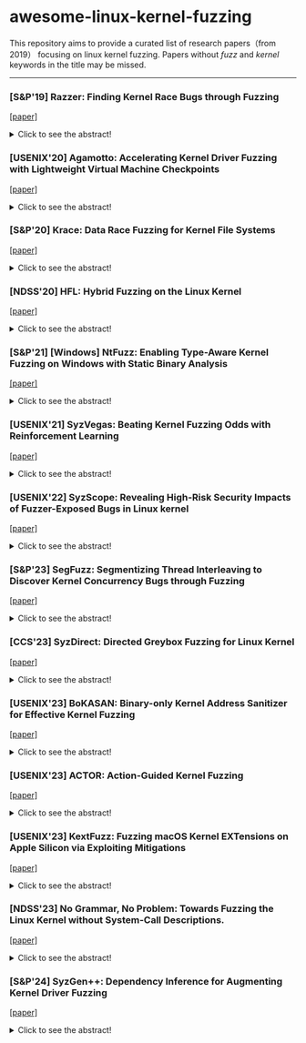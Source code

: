 # awesome-linux-kernel-fuzzing
This repository aims to provide a curated list of research papers（from 2019） focusing on linux kernel fuzzing. Papers without *fuzz* and *kernel* keywords in the title may be missed.

--------------------------------------------------------------------------------------------------------------------------
### [S&P'19] Razzer: Finding Kernel Race Bugs through Fuzzing

[[paper]](https://ieeexplore.ieee.org/stamp/stamp.jsp?tp=&arnumber=8835326)
<details>
  <summary>Click to see the abstract!</summary>
A data race in a kernel is an important class of bugs,  critically impacting the reliability and security of the associated  system.  As a result of a race, the kernel may become unresponsive.  Even worse, an attacker may launch a privilege escalation attack  to acquire root privileges.  In this paper, we propose RAZZER, a tool to find race bugs  in kernels.  The core of RAZZER is in guiding fuzz testing  towards potential data race spots in the kernel.  RAZZER employs  two techniques to find races efficiently: a static analysis and  a deterministic thread interleaving technique.  Using a static  analysis, RAZZER identifies over-approximated potential data  race spots, guiding the fuzzer to search for data races in the  kernel more efficiently.  Using the deterministic thread interleaving technique implemented at the hypervisor, RAZZER tames  the non-deterministic behavior of the kernel such that it can  deterministically trigger a race.  We implemented a prototype of RAZZER and ran the latest Linux kernel (from v4.16-rc3 to v4.18-  rc3) using RAZZER.  As a result, RAZZER discovered 30 new races  in the kernel, with 16 subsequently confirmed and accordingly  patched by kernel developers after they were reported.
</details>

### [USENIX'20] Agamotto: Accelerating Kernel Driver Fuzzing with Lightweight Virtual Machine Checkpoints

[[paper]](https://www.usenix.org/system/files/sec20-song.pdf)
<details>
  <summary>Click to see the abstract!</summary>
Kernel-mode drivers are challenging to analyze for vulnerabilities, yet play a critical role in maintaining the security  of OS kernels. Their wide attack surface, exposed via both  the system call interface and the peripheral interface, is often  found to be the most direct attack vector to compromise an OS  kernel. Researchers therefore have proposed many fuzzing  techniques to find vulnerabilities in kernel drivers. However,  the performance of kernel fuzzers is still lacking, for reasons  such as prolonged execution of kernel code, interference between test inputs, and kernel crashes. This paper proposes lightweight virtual machine checkpointing as a new primitive that enables high-throughput  kernel driver fuzzing. Our key insight is that kernel driver  fuzzers frequently execute similar test cases in a row, and that  their performance can be improved by dynamically creating  multiple checkpoints while executing test cases and skipping  parts of test cases using the created checkpoints. We built a  system, dubbed Agamotto, around the virtual machine checkpointing primitive and evaluated it by fuzzing the peripheral  attack surface of USB and PCI drivers in Linux. The results  are convincing. Agamotto improved the performance of the  state-of-the-art kernel fuzzer, Syzkaller, by 66.6% on average in fuzzing 8 USB drivers, and an AFL-based PCI fuzzer  by 21.6% in fuzzing 4 PCI drivers, without modifying their  underlying input generation algorithm.
</details>

### [S&P'20] Krace: Data Race Fuzzing for Kernel File Systems

[[paper]](https://ieeexplore.ieee.org/stamp/stamp.jsp?tp=&arnumber=9152693)
<details>
  <summary>Click to see the abstract!</summary>
Data races occur when two threads fail to use  proper synchronization when accessing shared data.  In kernel file  systems, which are highly concurrent by design, data races are  common mistakes and often wreak havoc on the users, causing  inconsistent states or data losses.  Prior fuzzing practices on file  systems have been effective in uncovering hundreds of bugs, but  they mostly focus on the sequential aspect of file system execution  and do not comprehensively explore the concurrency dimension  and hence, forgo the opportunity to catch data races.  In this paper, we bring coverage-guided fuzzing to the concurrency dimension with three new constructs: 1) a new coverage  tracking metric, alias coverage, specially designed to capture  the exploration progress in the concurrency dimension;  2) an  evolution algorithm for generating, mutating, and merging multithreaded syscall sequences as inputs for concurrency fuzzing;   and 3) a comprehensive lockset and happens-before modeling for  kernel synchronization primitives for precise data race detection.  These components are integrated into KRACE, an end-to-end  fuzzing framework that has discovered 23 data races in ext4,  btrfs, and the VFS layer so far, and 9 are confirmed to be harmful.
</details>

### [NDSS'20] HFL: Hybrid Fuzzing on the Linux Kernel

[[paper]](https://www.ndss-symposium.org/wp-content/uploads/2020/02/24018-paper.pdf)
<details>
  <summary>Click to see the abstract!</summary>
Hybrid fuzzing, combining symbolic execution and  fuzzing, is a promising approach for vulnerability discovery  because each approach can complement the other.  However,  we observe that applying hybrid fuzzing to kernel testing is  challenging because the following unique characteristics of the  kernel make a naive adoption of hybrid fuzzing inefficient: 1) having indirect control transfers determined by system call  arguments, 2) controlling and matching internal system state via  system calls, and 3) inferring nested argument type for invoking  system calls.  Failure to handling such challenges will render both  fuzzing and symbolic execution inefficient, and thereby, will result  in an inefficient hybrid fuzzing.  Although these challenges are  essential to both fuzzing and symbolic execution, to the best of  our knowledge, existing kernel testing approaches either naively  use each technique separately without handling such challenges  or imprecisely handle a part of challenges only by static analysis.  To this end, this paper proposes HFL, which not only  combines fuzzing with symbolic execution for hybrid fuzzing  but also addresses kernel-specific fuzzing challenges via three  distinct features: 1) converting indirect control transfers to direct  transfers, 2) inferring system call sequence to build a consistent  system state, and 3) identifying nested arguments types of system  calls.  As a result, HFL found 24 previously unknown vulnerabilities in recent Linux kernels.  Additionally, HFL achieves 15%  and 26% higher code coverage than Moonshine and Syzkaller,  respectively, and over kAFL/S2E/TriforceAFL, achieving even  four times better coverage, using the same amount of resources (CPU, time, etc.).  Regarding vulnerability discovery performance, HFL found 13 known vulnerabilities more than three times faster  than Syzkaller.
</details>

### [S&P'21] [Windows] NtFuzz: Enabling Type-Aware Kernel Fuzzing on Windows with Static Binary Analysis

[[paper]](https://ieeexplore.ieee.org/stamp/stamp.jsp?tp=&arnumber=9519448)
<details>
  <summary>Click to see the abstract!</summary>
Although it is common practice for kernel fuzzers to leverage type information of system calls, current Windows kernel fuzzers do not follow the practice as most system calls are private and largely undocumented.  In this paper, we present a practical static binary analyzer that automatically infers system call types on Windows at scale.  We incorporate our analyzer to NtFuzz, a type-aware Windows kernel fuzzing framework.  To our knowledge, this is the first practical fuzzing system that utilizes scalable binary analysis on a COTS OS.  With NtFuzz, we found 11 previously unknown kernel bugs, and earned $25,000 through the bug bounty program offered by Microsoft.  All these results confirm the practicality of our system as a kernel fuzzer.
</details>

### [USENIX'21] SyzVegas: Beating Kernel Fuzzing Odds with Reinforcement Learning

[[paper]](https://www.usenix.org/system/files/sec21-wang-daimeng.pdf)
<details>
  <summary>Click to see the abstract!</summary>
Fuzzing embeds a large number of decisions requiring finetuned and hard-coded parameters to maximize its efficiency. This is especially true for kernel fuzzing due to (1) OS kernels’ sheer size and complexity, (2) a unique syscall interface  that requires special handling (e.g., encoding explicit dependencies among syscalls), and (3) behaviors of inputs (i.e., test  cases) are often not reproducible due to the stateful nature of OS kernels. Hence, Syzkaller [14], the state-of-art gray-box  kernel fuzzer, incorporates numerous procedures, decision  points, and hard-coded parameters master-crafted by domain  experts. Unfortunately, hard-coded strategies cannot adjust  to factors such as different fuzzing environments/targets and  the dynamically changing potency of tasks and/or seeds, limiting the overall effectiveness of the fuzzer. In this paper,  we propose SYZVEGAS, a fuzzer that dynamically and automatically adapts two of the most critical decision points  in Syzkaller, task selection and seed selection, to remarkably  improve coverage reached per unit-time. SYZVEGAS’s adaptation leverages multi-armed-bandit (MAB) algorithms along  with a novel reward assessment model. Our extensive evaluations of SYZVEGAS on the latest Linux Kernel and its subsystems demonstrate that it (i) finds up to 38.7% more coverage  than the default Syzkaller, (ii) better discovers bugs/crashes (8 more unique crashes) and (iii) has very low 2.1% performance overhead. We reported our findings to Google’s Syzkaller team and are actively working on pushing our  changes upstream.
</details>

### [USENIX'22] SyzScope: Revealing High-Risk Security Impacts of Fuzzer-Exposed Bugs in Linux kernel

[[paper]](https://www.usenix.org/system/files/sec22-zou.pdf)
<details>
  <summary>Click to see the abstract!</summary>
Fuzzing has become one of the most effective bug finding approach for software. In recent years, 24*7 continuous fuzzing platforms have emerged to test critical  pieces of software, e.g., Linux kernel. Though capable of  discovering many bugs and providing reproducers (e.g.,  proof-of-concepts), a major problem is that they neglect a  critical function that should have been built-in, i.e., evaluation of a bug’s security impact. It is well-known that  the lack of understanding of security impact can lead to  delayed bug fixes as well as patch propagation. In this  paper, we develop SyzScope, a system that can automatically uncover new “high-risk” impacts given a bug  with seemingly “low-risk” impacts. From analyzing over  a thousand low-risk bugs on syzbot, SyzScope successfully determined that 183 low-risk bugs (more than 15%)  in fact contain high-risk impacts, e.g., control flow hijack  and arbitrary memory write, some of which still do not  have patches available yet.
</details>

### [S&P'23] SegFuzz: Segmentizing Thread Interleaving to Discover Kernel Concurrency Bugs through Fuzzing

[[paper]](https://ieeexplore.ieee.org/stamp/stamp.jsp?tp=&arnumber=10179398)
<details>
  <summary>Click to see the abstract!</summary>
Discovering kernel concurrency bugs through fuzzing is challenging. Identifying kernel concurrency bugs, as opposed to non-concurrency bugs, necessitates an analysis of possible interleavings between two or more threads. However, because the search space of thread interleaving is vast, it is impractical to investigate all conceivable thread interleavings. To explore the vast search space, most previous approaches perform random or simple heuristic searches without having coverage for thread interleaving or with an insufficient form of coverage. As a result, they either conduct wasteful searches with redundant executions or overlook concurrent bugs that their coverage cannot address.To overcome such limitations, we propose SegFuzz, a fuzzing framework for kernel concurrency bugs. When exploring the search space of thread interleavings, SegFuzz decomposes an entire thread interleaving into a set of segments, each of which represents an interleaving of the small number of instructions, and utilizes individual segments as interleaving coverage, called interleaving segment coverage. When searching for thread interleavings, SegFuzz mutates interleavings in explored interleaving segments to construct new thread interleavings that have not yet been explored. With SegFuzz, we discover new 21 concurrency bugs in Linux kernels, and demonstrate the efficiency of SegFuzz by showing that SegFuzz can identify known bugs on average 4.1 times quickly than the state-of-the-art approaches.
</details>

### [CCS'23] SyzDirect: Directed Greybox Fuzzing for Linux Kernel

[[paper]](https://dl.acm.org/doi/pdf/10.1145/3576915.3623146)
<details>
  <summary>Click to see the abstract!</summary>
Bug reports and patch commits are dramatically increasing for OS kernels, incentivizing a critical need for kernel-level bug  reproduction and patch testing.  Directed greybox fuzzing (DGF),  aiming to stress-test a specific part of code, is a promising approach  for bug reproduction and patch testing.  However, the existing DGF methods exclusively target user-space applications, presenting  intrinsic limitations in handling OS kernels.  In particular, these  methods cannot pinpoint the appropriate system calls and the  needed syscall parameter values to reach the target location,  resulting in low efficiency and waste of resources.  In this paper, we present SyzDirect, a DGF solution for the Linux kernel.  With a novel, scalable static analysis of the Linux  kernel, SyzDirect identifies valuable information such as correct  system calls and conditions on their arguments to reach the target  location.  During fuzzing, SyzDirect utilizes the static analysis  results to guide the generation and mutation of test cases, followed  by leveraging distance-based feedback for seed prioritization and  power scheduling.  We evaluated SyzDirect on upstream Linux  kernels for bug reproduction and patch testing.  The results show  that SyzDirect can reproduce 320% more bugs and reach 25.6%  more target patches than generic kernel fuzzers.  It also improves  the speed of bug reproduction and patch reaching by a factor of 154.3 and 680.9, respectively.
</details>

### [USENIX'23] BoKASAN: Binary-only Kernel Address Sanitizer for Effective Kernel Fuzzing

[[paper]](https://www.usenix.org/system/files/usenixsecurity23-cho.pdf)
<details>
  <summary>Click to see the abstract!</summary>
Fuzzing has become one of the most effective bug finding approach for software. In recent years, 24*7 continuous fuzzing platforms have emerged to test critical  pieces of software, e.g., Linux kernel. Though Kernel Address Sanitizer (KASAN), an invaluable tool for  finding use-after-free and out-of-bounds bugs in the Linux  kernel, needs the kernel source for compile-time instrumentation. To apply KASAN to closed-source systems, we should  develop a binary-only KASAN, which is challenging. A technique that uses binary rewriting and processor support to run KASAN for binary modules needs a KASAN-applied kernel, thereby still the kernel source. Dynamic instrumentation  offers an alternative way to it but greatly increases the performance overhead, rendering the kernel fuzzing impractical. To address these problems, we present the first practical,  binary-only KASAN named BoKASAN, which conducts address sanitization through dynamic instrumentation for the  entire kernel binaries efficiently. Our key idea is selective  sanitization, which identifies target processes to sanitize and  hooks the page fault mechanism for significantly reducing the  performance overhead of dynamic instrumentation. Our key  insight is that the kernel bugs are most relevant to the processes created by a fuzzer. Thus, BoKASAN deliberately sanitizes the target memory regions related to these processes and  leaves the remains unsanitized for effective kernel fuzzing. Our evaluation results show that BoKASAN is practical  on closed-source systems, achieving the compiler-level performance of KASAN even on binary-only kernels and modules. Compared to KASAN on the Linux kernel, BoKASAN  detected slightly more bugs in the Janus dataset and slightly  fewer bugs in the Syzkaller/SyzVegas dataset; and BoKASAN  found the same number of unique bugs in the 5-day fuzzing  and executed the similar number of basic blocks. For binary  modules on the Windows kernel and the Linux kernel, resp., BoKASAN was effective in finding bugs. An ablation result  shows that selective sanitization affected these outcomes.
</details>

### [USENIX'23] ACTOR: Action-Guided Kernel Fuzzing

[[paper]](https://www.usenix.org/system/files/usenixsecurity23-fleischer.pdf)
<details>
  <summary>Click to see the abstract!</summary>
Fuzzing reliably and efficiently finds bugs in software,  including operating system kernels. In general, higher code  coverage leads to the discovery of more bugs. This is why most  existing kernel fuzzers adopt strategies to generate a series of  inputs that attempt to greedily maximize the amount of code  that they exercise. However, simply executing code may not  be sufficient to reveal bugs that require specific sequences of  actions. Synthesizing inputs to trigger such bugs depends on  two aspects: (i) the actionsthe executed code takes, and (ii) the  order in which those actions are taken. An action is a high-level  operation, such as a heap allocation, that is performed by the  executed code and has a specific semantic meaning. ACTOR, our action-guided kernel fuzzing framework,  deviates from traditional methods. Instead of focusing on  code coverage optimization, our approach generates fuzzer  programs (inputs) that leverage our understanding of triggered  actions and their temporal relationships. Specifically, we  first capture actions that potentially operate on shared data  structures at different times. Then, we synthesize programs  using those actions as building blocks, guided by bug  templates expressed in our domain-specific language. We evaluated ACTOR on four different versions of the Linux  kernel, including two well-tested and frequently updated  long-term (5.4.206, 5.10.131) versions, a stable (5.19), and  the latest (6.2-rc5) release. Our evaluation revealed a total of 41 previously unknown bugs, of which 9 have already been  fixed. Interestingly, 15 (36.59%) of them were discovered in  less than a day.
</details>

### [USENIX'23] KextFuzz: Fuzzing macOS Kernel EXTensions on Apple Silicon via Exploiting Mitigations

[[paper]](https://www.usenix.org/system/files/usenixsecurity23-yin.pdf)
<details>
  <summary>Click to see the abstract!</summary>
macOS drivers, i.e., Kernel EXTensions (kext), are attractive attack targets for adversaries. However, automatically  discovering vulnerabilities in kexts is extremely challenging  because kexts are mostly closed-source, and the latest macOS  running on customized Apple Silicon has limited tool-chain  support. Most existing static analysis and dynamic testing  solutions cannot be applied to the latest macOS. In this paper,  we present the first smart fuzzing solution KextFuzz to detect  bugs in the latest macOS kexts running on Apple Silicon. Unlike existing driver fuzzing solutions, KextFuzz does not  require source code, execution traces, hypervisors, or hardware features (e.g., coverage tracing) and thus is universal  and practical. We note that macOS has deployed many mitigations, including pointer authentication, code signature, and  userspace kernel layer wrappers, to thwart potential attacks. These mitigations can provide extra knowledge and resources  for us to enable kernel fuzzing. KextFuzz exploits these mitigation schemes to instrument the binary for coverage tracking,  test privileged kext code that is guarded and infrequently accessed, and infer the type and semantic information of the  kext interfaces. KextFuzz has found 48 unique kernel bugs in  the macOS kexts and got five CVEs. Some bugs could cause  severe consequences like non-recoverable denial-of-service  or damages.
</details>

### [NDSS'23] No Grammar, No Problem: Towards Fuzzing the Linux Kernel without System-Call Descriptions.

[[paper]](https://www.ndss-symposium.org/wp-content/uploads/2023/02/ndss2023_f688_paper.pdf)
<details>
  <summary>Click to see the abstract!</summary>
The integrity of the entire computing ecosystem  depends on the security of our operating systems (OSes).  Unfortunately, due to the scale and complexity of OS code, hundreds  of security issues are found in OSes, every year [32].  As such,  operating systems have constantly been prime use-cases for  applying security-analysis tools.  In recent years, fuzz-testing has  appeared as the dominant technique for automatically finding  security issues in software.  As such, fuzzing has been adapted  to find thousands of bugs in kernels [14].  However, modern OS  fuzzers, such as Syzkaller, rely on precise, extensive, manuallycreated harnesses and grammars for each interface fuzzed within  the kernel.  Due to this reliance on grammars, current OS fuzzers  are faced with scaling-issues.  In this paper, we present FUZZNG, our generic approach to  fuzzing system-calls on OSes.  Unlike Syzkaller, FUZZNG does not  require intricate descriptions of system-call interfaces in order to  function.  Instead FUZZNG leverages fundamental kernel design  features in order to reshape and simplify the fuzzer’s input-space.  As such FUZZNG only requires a small config, for each new  target: essentially a list of files and system-call numbers the fuzzer  should explore.  We implemented FUZZNG for the Linux kernel.  Testing FUZZNG over 10 Linux components with extensive descriptions in Syzkaller showed that, on average, FUZZNG achieves 102.5% of Syzkaller’s coverage.  FUZZNG found 9 new bugs (5 in components that Syzkaller had already fuzzed extensively,  for years).  Additionally, FUZZNG’s lightweight configs are less  than 1.7% the size of Syzkaller’s manually-written grammars. Crucially, FUZZNG achieves this without initial seed-inputs, or  expert guidance.
</details>

### [S&P'24] SyzGen++: Dependency Inference for Augmenting Kernel Driver Fuzzing

[[paper]](https://ieeexplore.ieee.org/stamp/stamp.jsp?tp=&arnumber=10646807)
<details>
  <summary>Click to see the abstract!</summary>
In recent years, kernel fuzzing research has experienced a significant surge. Among various kernel fuzzers, Syzkaller stands out as the state-of-the-art tool, having identified over 5,000 bugs in the Linux kernel. Syzkaller’s success can be attributed to its utilization of manually-curated  syscall specifications provided by kernel experts. However, this  process is time-consuming and not scalable due to complex  input structures and unknown dependencies among syscalls. Consequently, a substantial portion of the kernel codebase,  specifically kernel drivers, lacks specifications, posing a significant security risk. In this paper, we introduce SyzGen++, an innovative  approach for automatically inferring dependencies between  syscalls and generating specifications without relying on existing test suites. Specifically, we define two fundamental building  blocks of insertion and lookup operations and their pairing  to accurately identify dependencies. We evaluated SyzGen++  against existing state-of-the-art techniques on both Linux  and macOS drivers. Our results demonstrate that SyzGen++  uncovered 245 more dependencies. Furthermore, SyzGen++  outperforms DIFUZE, KSG, and SyzDescribe in terms of code  coverage, achieving 71%, 67%, and 39% improvement on  average, respectively. Notably, our evaluation discovered 10  previously unknown bugs in Linux Kernel 6.2 using specifications generated by SyzGen++, resulting in 6 CVEs, which  demonstrates its effectiveness in identifying vulnerabilities.
</details>
